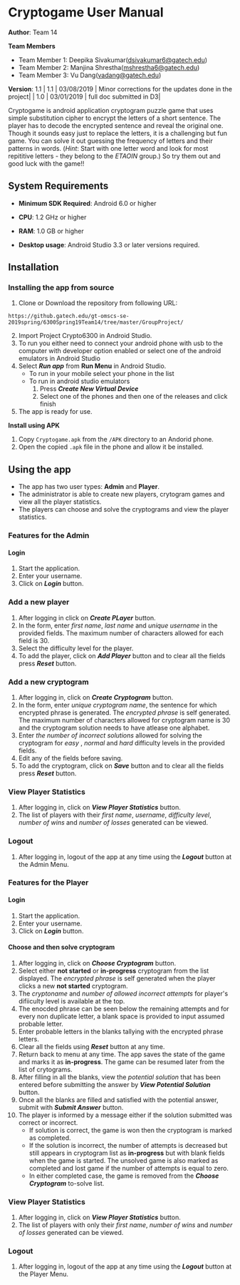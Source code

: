 # Cryptogame User Manual

**Author**: Team 14

**Team Members**
* Team Member 1: Deepika Sivakumar(dsivakumar6@gatech.edu)
* Team Member 2: Manjina Shrestha(mshrestha6@gatech.edu)
* Team Member 3: Vu Dang(vadang@gatech.edu)

**Version**: 1.1
| 1.1 | 03/08/2019 | Minor corrections for the updates done in the project|
| 1.0 | 03/01/2019 | full doc submitted in D3| 

Cryptogame is android application cryptogram puzzle game that uses simple substitution cipher to encrypt the letters of a short sentence. The player has to decode the encrypted sentence and reveal the original one. Though it sounds easy just to replace the letters, it is a challenging but fun game. You can solve it out guessing the frequency of letters and their patterns in words. (*Hint*: Start with one letter word and look for most repititive letters - they belong to the *ETAOIN* group.) 
So try them out and good luck with the game!!

## System Requirements

- **Minimum SDK Required**: Android 6.0 or higher 

- **CPU**: 1.2 GHz or higher

- **RAM**: 1.0 GB or higher

- **Desktop usage**: Android Studio 3.3 or later versions required.

## Installation 

### Installing the app from source

1. Clone or Download the repository from following URL:

```https://github.gatech.edu/gt-omscs-se-2019spring/6300Spring19Team14/tree/master/GroupProject/```

2. Import Project Crypto6300 in Android Studio.
3. To run you either need to connect your android phone with usb to the computer with developer option enabled or select one of the android emulators in Android Studio
4. Select ***Run app*** from **Run Menu** in Android Studio.
	- To run in your mobile select your phone in the list
	- To run in android studio emulators 
		1. Press ***Create New Virtual Device***
		1. Select one of the phones and then one of the releases and click finish
5. The app is ready for use.

**Install using APK**

1. Copy `Cryptogame.apk` from the `/APK` directory to an Andorid phone.
2. Open the copied `.apk` file in the phone and allow it be installed.
	
## Using the app

- The app has two user types: **Admin** and **Player**. 
- The administrator is able to create new players, crytogram games and view all the player statistics. 
- The players can choose and solve the cryptograms and view the player statistics.

### Features for the Admin

#### Login
1. Start the application.
2. Enter your username.
3. Click on ***Login*** button.

### Add a new player
1. After logging in click on ***Create PLayer*** button.
2. In the form, enter *first name*, *last name* and *unique username* in the provided fields. The maximum number of characters allowed for each field is 30.
3. Select the difficulty level for the player.
4. To add the player, click on ***Add Player*** button and to clear all the fields press ***Reset*** button.

### Add a new cryptogram
1. After logging in, click on ***Create Cryptogram*** button.
2. In the form, enter *unique cryptogram name*, the sentence for which encrypted phrase is generated. The *encrypted phrase* is self generated. The maximum number of characters allowed for cryptogram name is 30 and the cryptogram solution needs to have atlease one alphabet.
3. Enter *the number of incorrect solutions* allowed for solving the cryptogram for *easy* , *normal* and *hard* difficulty levels in the provided fields.
4. Edit any of the fields before saving.
5. To add the cryptogram, click on ***Save*** button and to clear all the fields press ***Reset*** button.

### View Player Statistics
1. After logging in, click on ***View Player Statistics*** button.
2. The list of players with their *first name*, *username*, *difficulty level*, *number of wins* and *number of losses* generated can be viewed.

### Logout
1. After logging in, logout of the app at any time using the ***Logout*** button at the Admin Menu.


### Features for the Player

#### Login
1. Start the application.
2. Enter your username.
3. Click on ***Login*** button.

#### Choose and then solve cryptogram
1. After logging in, click on ***Choose Cryptogram*** button.
2. Select either **not started** or **in-progress** cryptogram from the list displayed. The *encrypted phrase* is self generated when the player clicks a new **not started** cryptogram.
3. The *cryptoname* and *number of allowed incorrect attempts* for player's difiiculty level is available at the top.
4. The enocded phrase can be seen below the remaining attempts and for every non duplicate letter, a blank space is provided to input assumed probable letter. 
4. Enter probable letters in the blanks tallying with the encrypted phrase letters.
5. Clear all the fields using ***Reset*** button at any time.
6. Return back to menu at any time. The app saves the state of the game and marks it as **in-progress**. The game can be resumed later from the list of crytograms.
7. After filling in all the blanks, view the *potential solution* that has been entered before submitting the answer by ***View Potential Solution*** button.
8. Once all the blanks are filled and satisfied with the potential answer, submit with ***Submit Answer*** button.
9. The player is informed by a message either if the solution submitted was correct or incorrect. 
 	- If solution is correct, the game is won then the cryptogram is marked as completed. 
	- If the solution is incorrect, the number of attempts is decreased but still appears in cryptogram list as **in-progress** but with blank fields when the game is started. The unsolved game is also marked as completed and lost game if the number of attempts is equal to zero. 
	- In either completed case, the game is removed from the ***Choose Cryptogram*** to-solve list. 

### View Player Statistics
1. After logging in, click on ***View Player Statistics*** button.
2. The list of players with only their *first name*, *number of wins* and *number of losses* generated can be viewed.


### Logout
1. After logging in, logout of the app at any time using the  ***Logout*** button at the Player Menu.	


